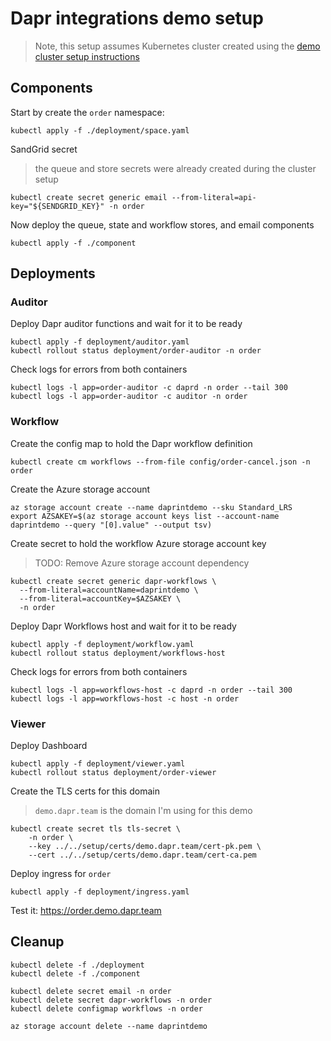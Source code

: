 # Dapr integrations demo setup

> Note, this setup assumes Kubernetes cluster created using the [demo cluster setup instructions](../../setup/)

## Components 

Start by create the `order` namespace: 

```shell
kubectl apply -f ./deployment/space.yaml
```

SandGrid secret

> the queue and store secrets were already created during the cluster setup

```shell
kubectl create secret generic email --from-literal=api-key="${SENDGRID_KEY}" -n order
```

Now deploy the queue, state and workflow stores, and email components

```shell
kubectl apply -f ./component
```

## Deployments 

### Auditor 

Deploy Dapr auditor functions and wait for it to be ready 

```shell
kubectl apply -f deployment/auditor.yaml
kubectl rollout status deployment/order-auditor -n order
```

Check logs for errors from both containers

```shell
kubectl logs -l app=order-auditor -c daprd -n order --tail 300
kubectl logs -l app=order-auditor -c auditor -n order
```

### Workflow 

Create the config map to hold the Dapr workflow definition

```shell
kubectl create cm workflows --from-file config/order-cancel.json -n order
```

Create the Azure storage account 

```shell
az storage account create --name daprintdemo --sku Standard_LRS
export AZSAKEY=$(az storage account keys list --account-name daprintdemo --query "[0].value" --output tsv)
```

Create secret to hold the workflow Azure storage account key

> TODO: Remove Azure storage account  dependency 

```shell
kubectl create secret generic dapr-workflows \
  --from-literal=accountName=daprintdemo \
  --from-literal=accountKey=$AZSAKEY \
  -n order
```

Deploy Dapr Workflows host and wait for it to be ready

```shell
kubectl apply -f deployment/workflow.yaml
kubectl rollout status deployment/workflows-host
```

Check logs for errors from both containers

```shell
kubectl logs -l app=workflows-host -c daprd -n order --tail 300
kubectl logs -l app=workflows-host -c host -n order
```

### Viewer

Deploy Dashboard 

```shell
kubectl apply -f deployment/viewer.yaml
kubectl rollout status deployment/order-viewer
```

Create the TLS certs for this domain 

> `demo.dapr.team` is the domain I'm using for this demo

```shell
kubectl create secret tls tls-secret \
    -n order \
    --key ../../setup/certs/demo.dapr.team/cert-pk.pem \
    --cert ../../setup/certs/demo.dapr.team/cert-ca.pem
```

Deploy ingress for `order` 

```shell
kubectl apply -f deployment/ingress.yaml
```


Test it: https://order.demo.dapr.team

## Cleanup 


```shell
kubectl delete -f ./deployment
kubectl delete -f ./component

kubectl delete secret email -n order
kubectl delete secret dapr-workflows -n order
kubectl delete configmap workflows -n order

az storage account delete --name daprintdemo
```


